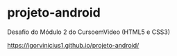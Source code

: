 # projeto-android
Desafio do Módulo 2 do CursoemVideo (HTML5 e CSS3)

https://igorvinicius1.github.io/projeto-android/

